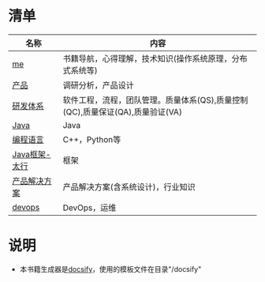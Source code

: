 # 清单

| 名称 | 内容 |
| - | - |
| [me](https://blog.wangyaqi.cn/) | 书籍导航，心得理解，技术知识(操作系统原理，分布式系统等) |
| [产品](https://product.wangyaqi.cn/) | 调研分析，产品设计 |
| [研发体系](https://rd.wangyaqi.cn/) | 软件工程，流程，团队管理。质量体系(QS),质量控制(QC),质量保证(QA),质量验证(VA) |
| [Java](https://java.wangyaqi.cn/) | Java |
| [编程语言](https://pl.wangyaqi.cn/) | C++，Python等 |
| [Java框架-太行](https://taihang.wangyaqi.cn/) | 框架 |
| [产品解决方案](https://sln.wangyaqi.cn/) | 产品解决方案(含系统设计)，行业知识 |
| [devops](https://devops.wangyaqi.cn/) | DevOps，运维 |

# 说明
* 本书籍生成器是[docsify](https://docsify.js.org/)，使用的模板文件在目录"/docsify"
